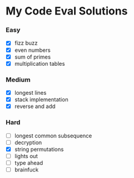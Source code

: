 # My Code Eval Solutions

### Easy

- [x] fizz buzz
- [x] even numbers
- [x] sum of primes
- [x] multiplication tables

### Medium

- [x] longest lines
- [x] stack implementation
- [x] reverse and add

### Hard

- [ ] longest common subsequence
- [ ] decryption
- [x] string permutations
- [ ] lights out
- [ ] type ahead
- [ ] brainfuck